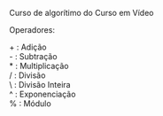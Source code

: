 Curso de algorítimo do Curso em Vídeo

Operadores:

\+  : Adição  
\-  : Subtração  
\*  : Multiplicação  
/ : Divisão  
\ : Divisão Inteira  
^ : Exponenciação  
% : Módulo  
